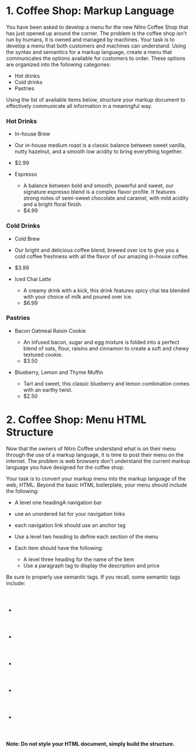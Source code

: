 # 1. Coffee Shop: Markup Language

You have been asked to develop a menu for the new Nitro Coffee Shop that has just opened up around the corner. The problem is the coffee shop isn't run by humans, it is owned and managed by machines. Your task is to develop a menu that both customers and machines can understand. Using the syntax and semantics for a markup language, create a menu that communicates the options available for customers to order. These options are organized into the following categories:

* Hot drinks
* Cold drinks
* Pastries

Using the list of available items below, structure your markup document to effectively communicate all information in a meaningful way.

### Hot Drinks
*  In-house Brew
  * Our in-house medium roast is a classic balance between sweet vanilla, nutty hazelnut, and a smooth low acidity to bring everything together.
  * $2.99
  
* Espresso
  - A balance between bold and smooth, powerful and sweet, our signature espresso blend is a complex flavor profile. It features strong notes of semi-sweet chocolate and caramel, with mild acidity and a bright floral finish.
  -  $4.99

### Cold Drinks
*  Cold Brew
  *  Our bright and delicious coffee blend, brewed over ice to give you a cold coffee freshness with all the flavor of our amazing in-house coffee.
  *  $3.99

* Iced Chai Latte
  * A creamy drink with a kick, this drink features spicy chai tea blended with your choice of milk and poured over ice.
  * $6.99

### Pastries
* Bacon Oatmeal Raisin Cookie
  * An infused bacon, sugar and egg mixture is folded into a perfect blend of oats, flour, raisins and cinnamon to create a soft and chewy textured cookie.
  * $3.50

* Blueberry, Lemon and Thyme Muffin
  * Tart and sweet, this classic blueberry and lemon combination comes with an earthy twist.
  * $2.50


# 2. Coffee Shop: Menu HTML Structure

Now that the owners of Nitro Coffee understand what is on their menu through the use of a markup language, it is time to post their menu on the internet. The problem is web browsers don't understand the current markup language you have designed for the coffee shop.

Your task is to convert your markup menu into the markup language of the web, HTML. Beyond the basic HTML boilerplate, your menu should include the following:

*  A level one headingA navigation bar
  * use an unordered list for your navigation links
  * each navigation link should use an anchor tag
  
* Use a level two heading to define each section of the menu
* Each item should have the following:
  * A level three heading for the name of the item
  * Use a paragraph tag to display the description and price

Be sure to properly use semantic tags. If you recall, some semantic tags include:

* <header>
* <nav>
* <main>
* <section>
* <footer>
 
#### Note: Do not style your HTML document, simply build the structure. 
 
